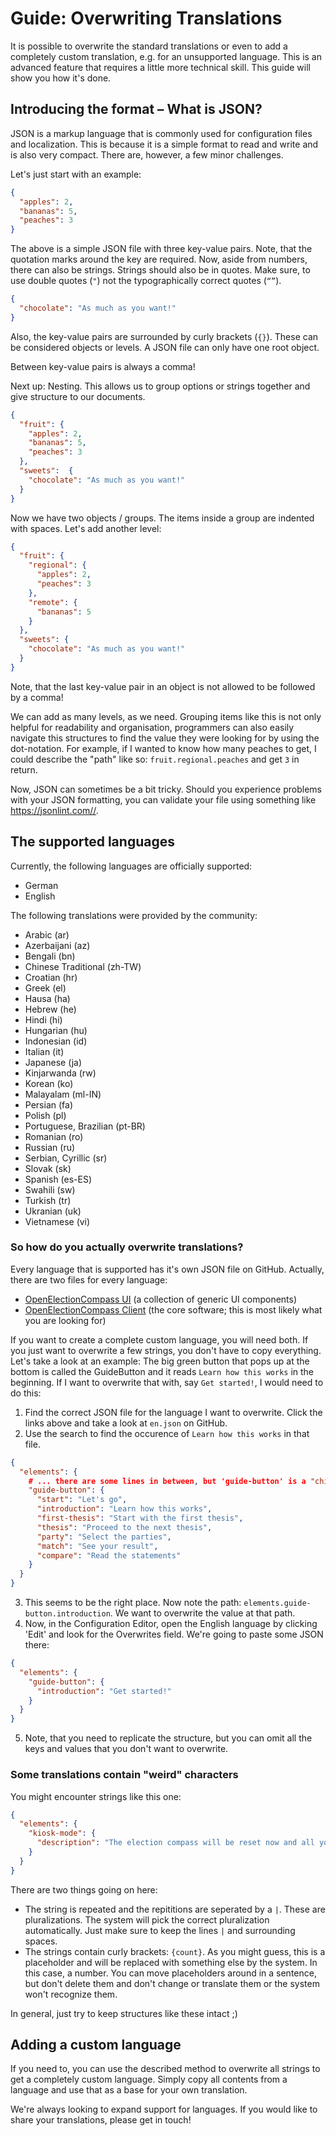 # Guide: Overwriting Translations

It is possible to overwrite the standard translations or even to add a completely custom
translation, e.g. for an unsupported language. This is an advanced feature that requires a little
more technical skill. This guide will show you how it's done.

## Introducing the format – What is JSON?

JSON is a markup language that is commonly used for configuration files and localization. This is
because it is a simple format to read and write and is also very compact. There are, however, a
few minor challenges.

Let's just start with an example:

```json
{
  "apples": 2,
  "bananas": 5,
  "peaches": 3
}
```

The above is a simple JSON file with three key-value pairs. Note, that the quotation marks around
the key are required. Now, aside from numbers, there can also be strings. Strings should also be
in quotes. Make sure, to use double quotes (`"`) not the typographically correct quotes (`“”`).

```json
{
  "chocolate": "As much as you want!"
}
```

Also, the key-value pairs are surrounded by curly brackets (`{}`). These can be considered objects
or levels. A JSON file can only have one root object.

Between key-value pairs is always a comma!

Next up: Nesting. This allows us to group options or strings together and give structure to our
documents.

```json
{
  "fruit": {
    "apples": 2,
    "bananas": 5,
    "peaches": 3
  },
  "sweets":  {
    "chocolate": "As much as you want!"
  }
}
```

Now we have two objects / groups. The items inside a group are indented with spaces. Let's add
another level:

```json
{
  "fruit": {
    "regional": {
      "apples": 2,
      "peaches": 3
    },
    "remote": {
      "bananas": 5
    }
  },
  "sweets": {
    "chocolate": "As much as you want!"
  }
}
```

Note, that the last key-value pair in an object is not allowed to be followed by a comma!

We can add as many levels, as we need. Grouping items like this is not only helpful for readability
and organisation, programmers can also easily navigate this structures to find the value they were
looking for by using the dot-notation. For example, if I wanted to know how many peaches to get, I
could describe the "path" like so: `fruit.regional.peaches` and get `3` in return.

Now, JSON can sometimes be a bit tricky. Should you experience problems with your JSON formatting,
you can validate your file using something like <https://jsonlint.com//>.

## The supported languages

Currently, the following languages are officially supported:

- German
- English

The following translations were provided by the community:

- Arabic (ar)
- Azerbaijani (az)
- Bengali (bn)
- Chinese Traditional (zh-TW)
- Croatian (hr)
- Greek (el)
- Hausa (ha)
- Hebrew (he)
- Hindi (hi)
- Hungarian (hu)
- Indonesian (id)
- Italian (it)
- Japanese (ja)
- Kinjarwanda (rw)
- Korean (ko)
- Malayalam (ml-IN)
- Persian (fa)
- Polish (pl)
- Portuguese, Brazilian (pt-BR)
- Romanian (ro)
- Russian (ru)
- Serbian, Cyrillic (sr)
- Slovak (sk)
- Spanish (es-ES)
- Swahili (sw)
- Turkish (tr)
- Ukranian (uk)
- Vietnamese (vi)

### So how do you actually overwrite translations?

Every language that is supported has it's own JSON file on GitHub. Actually, there are two files
for every language:

- [OpenElectionCompass UI](https://github.com/open-election-compass/ui/tree/master/src/locales)
  (a collection of generic UI components)
- [OpenElectionCompass Client](https://github.com/open-election-compass/client/tree/master/src/locales)
  (the core software; this is most likely what you are looking for)

If you want to create a complete custom language, you will need both. If you just want to overwrite
a few strings, you don't have to copy everything. Let's take a look at an example: The big green
button that pops up at the bottom is called the GuideButton and it reads `Learn how this works` in
the beginning. If I want to overwrite that with, say `Get started!`, I would need to do this:

1. Find the correct JSON file for the language I want to overwrite. Click the links above and take
   a look at `en.json` on GitHub.
2. Use the search to find the occurence of `Learn how this works` in that file.

```json
{
  "elements": {
    # ... there are some lines in between, but 'guide-button' is a "child" of 'elements', so don't overlook this!
    "guide-button": {
      "start": "Let's go",
      "introduction": "Learn how this works",
      "first-thesis": "Start with the first thesis",
      "thesis": "Proceed to the next thesis",
      "party": "Select the parties",
      "match": "See your result",
      "compare": "Read the statements"
    }
  }
}
```

3. This seems to be the right place. Now note the path: `elements.guide-button.introduction`. We want to
   overwrite the value at that path.
4. Now, in the Configuration Editor, open the English language by clicking 'Edit' and look for the
   Overwrites field. We're going to paste some JSON there:

```json
{
  "elements": {
    "guide-button": {
      "introduction": "Get started!"
    }
  }
}
```

5. Note, that you need to replicate the structure, but you can omit all the keys and values that you
   don't want to overwrite.

### Some translations contain "weird" characters

You might encounter strings like this one:

```json
{
  "elements": {
    "kiosk-mode": {
      "description": "The election compass will be reset now and all your answers will be deleted. | The election compass will be reset in {count} seconds and all your answers will be deleted. | The election compass will be reset in {count} second and all your answers will be deleted."
    }
  }
}
```

There are two things going on here:

- The string is repeated and the repititions are seperated by a `|`. These are pluralizations. The
  system will pick the correct pluralization automatically. Just make sure to keep the lines `|` and
  surrounding spaces.
- The strings contain curly brackets: `{count}`. As you might guess, this is a placeholder and will
  be replaced with something else by the system. In this case, a number. You can move placeholders
  around in a sentence, but don't delete them and don't change or translate them or the system won't
  recognize them.

In general, just try to keep structures like these intact ;)

## Adding a custom language

If you need to, you can use the described method to overwrite all strings to get a completely custom
language. Simply copy all contents from a language and use that as a base for your own translation.

We're always looking to expand support for languages. If you would like to share your translations,
please get in touch!
